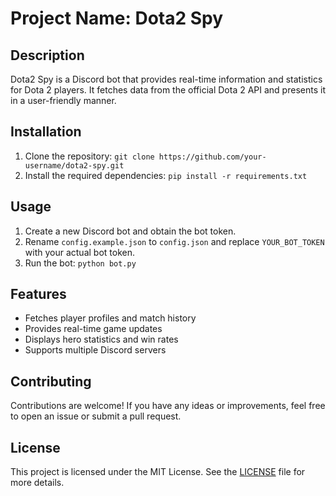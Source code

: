 # Project Name: Dota2 Spy

## Description
Dota2 Spy is a Discord bot that provides real-time information and statistics for Dota 2 players. It fetches data from the official Dota 2 API and presents it in a user-friendly manner.

## Installation
1. Clone the repository: `git clone https://github.com/your-username/dota2-spy.git`
2. Install the required dependencies: `pip install -r requirements.txt`

## Usage
1. Create a new Discord bot and obtain the bot token.
2. Rename `config.example.json` to `config.json` and replace `YOUR_BOT_TOKEN` with your actual bot token.
3. Run the bot: `python bot.py`

## Features
- Fetches player profiles and match history
- Provides real-time game updates
- Displays hero statistics and win rates
- Supports multiple Discord servers

## Contributing
Contributions are welcome! If you have any ideas or improvements, feel free to open an issue or submit a pull request.

## License
This project is licensed under the MIT License. See the [LICENSE](LICENSE) file for more details.
